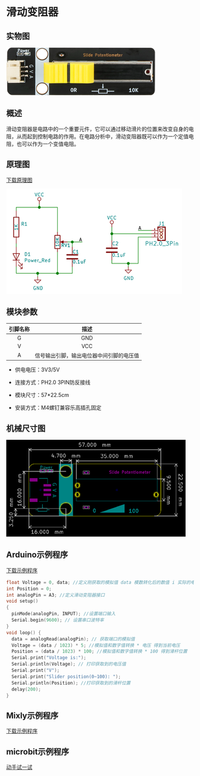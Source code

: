 # 滑动变阻器

## 实物图

![实物图](slide_potentiometer/slide_potentiometer.png)

## 概述

​		滑动变阻器是电路中的一个重要元件，它可以通过移动滑片的位置来改变自身的电阻，从而起到控制电路的作用。在电路分析中，滑动变阻器既可以作为一个定值电阻，也可以作为一个变值电阻。

## 原理图

[下载原理图](slide_potentiometer/slide_potentiometer_schematic.pdf)

![原理图](slide_potentiometer/slide_potentiometer_schematic.png)

## 模块参数
| 引脚名称 |                   描述                   |
| :------: | :--------------------------------------: |
|    G     |                   GND                    |
|    V     |                   VCC                    |
|    A     | 信号输出引脚，输出电位器中间引脚的电压值 |

- 供电电压：3V3/5V

- 连接方式：PH2.0 3PIN防反接线

- 模块尺寸：57*22.5cm

- 安装方式：M4螺钉兼容乐高插孔固定

## 机械尺寸图

![机械尺寸图](slide_potentiometer/slide_potentiometer_assenbly.png)

## Arduino示例程序

[下载示例程序](slide_potentiometer/slide_potentiometer.zip)

``` c
float Voltage = 0, data; //定义刚获取的模拟值 data 模数转化后的数值 i 实际的电阻大小 j
int Position = 0;
int analogPin = A3; //定义滑动变阻器接口
void setup()
{
  pinMode(analogPin, INPUT); //设置端口输入
  Serial.begin(9600); // 设置串口波特率
}
void loop() {
  data = analogRead(analogPin); // 获取端口的模拟值
  Voltage = (data / 1023) * 5; //模拟值和数字值转换 * 电压 得到当前电压
  Position = (data / 1023) * 100; //模拟值和数字值转换 * 100 得到滑杆位置
  Serial.print("Voltage is:");
  Serial.println(Voltage); // 打印获取到的电压值
  Serial.print("V");
  Serial.print("Slider position(0~100): ");
  Serial.println(Position); //打印获取到的滑杆位置
  delay(200);
}
```

## Mixly示例程序

[下载示例程序](slide_potentiometer/slide_potentiometer_Mixly_demo.zip)

## microbit示例程序

<a href="https://makecode.microbit.org/_HaWXTmVJD6jf" target="_blank">动手试一试</a>